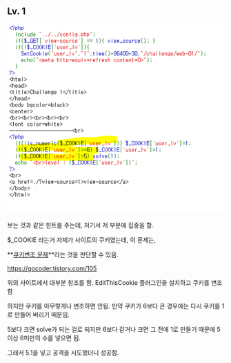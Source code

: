 ## Lv. 1

![lv1_1](img/webhancking.kr/lv1_1.PNG)

보는 것과 같은 힌트를 주는데, 저기서 저 부분에 집중을 함.

$_COOKIE 라는거 자체가 사이트의 쿠키였는데, 이 문제는,

**<u>쿠키변조 문제</u>**라는 것을 판단할 수 있음.

https://gocoder.tistory.com/105

위의 사이트에서 대부분 참조를 함. EditThisCookie 플러그인을 설치하고 쿠키를 변조 함

하지만 쿠키를 아무렇게나 변조하면 안됨. 만약 쿠키가 6보다 큰 경우에는 다시 쿠키를 1로 만들어 버리기 때문임.

5보다 크면 solve가 되는 걸로 되지만 6보다 같거나 크면 그 전에 1로 만들기 때문에 5이상 6미만의 수를 넣으면 됨.

그래서 5.1을 넣고 공격을 시도했더니 성공함.










